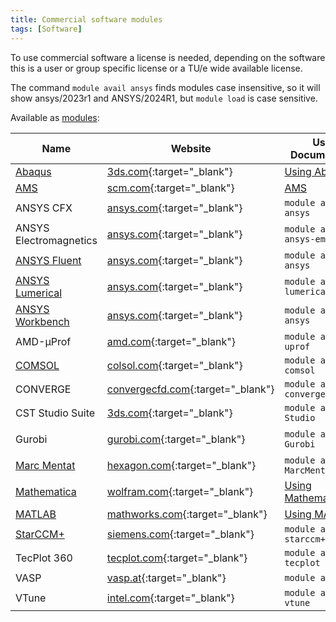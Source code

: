 ```yaml
---
title: Commercial software modules
tags: [Software]
---
```

To use commercial software a license is needed, depending on the software this is a user or group specific license or a TU/e wide available license.

The command `module avail ansys` finds modules case insensitive, so it will show ansys/2023r1 and ANSYS/2024R1, but `module load` is case sensitive.

Available as [modules](../steps/software/index.md):

| Name                                          | Website                                                                                                           | Usage Documentation                         | https://hpc.tue.nl |
|-----------------------------------------------|-------------------------------------------------------------------------------------------------------------------|---------------------------------------------|--------------------|
| [Abaqus](recipes/abaqus.md)                   | [3ds.com](https://www.3ds.com/products/simulia/abaqus){:target="_blank"}                                          | [Using Abaqus](recipes/abaqus.md)               | Yes                |
| [AMS](recipes/ams.md)                         | [scm.com](https://www.scm.com/amsterdam-modeling-suite/){:target="_blank"}                                        | [AMS](recipes/ams.md)                       | No                 |
| ANSYS CFX                                     | [ansys.com](https://www.ansys.com/products/fluids/ansys-cfx){:target="_blank"}                                    | `module avail ansys`                        | Yes                |
| ANSYS Electromagnetics                        | [ansys.com](https://www.ansys.com/products/electronics){:target="_blank"}                                         | `module avail ansys-em`                     | Yes                |
| [ANSYS Fluent](recipes/ansys_fluent.md)       | [ansys.com](https://www.ansys.com/products/fluids/ansys-fluent){:target="_blank"}                                 | `module avail ansys`                        | Yes                |
| [ANSYS Lumerical](recipes/ansys_lumerical.md) | [ansys.com](https://www.ansys.com/products/optics){:target="_blank"}                                              | `module avail lumerical`                    | Yes                |
| [ANSYS Workbench](recipes/ansys-workbench.md) | [ansys.com](https://www.ansys.com/products/ansys-workbench){:target="_blank"}                                     | `module avail ansys`                        | Yes                |
| AMD-μProf                                     | [amd.com](https://www.amd.com/en/developer/uprof.html){:target="_blank"}                                          | `module avail amd-uprof`                    | Yes                |
| [COMSOL](recipes/comsol.md)                   | [colsol.com](https://www.comsol.com/){:target="_blank"}                                                           | `module avail comsol`                       | Yes                |
| CONVERGE                                      | [convergecfd.com](https://convergecfd.com/){:target="_blank"}                                                     | `module avail convergentscience`            | Yes                |
| CST Studio Suite                              | [3ds.com](https://www.3ds.com/products/simulia/cst-studio-suite){:target="_blank"}                                | `module avail CST-Studio`                   | Yes                |
| Gurobi                                        | [gurobi.com](https://www.gurobi.com/){:target="_blank"}                                                           | `module avail Gurobi`                       | Yes (via MATLAB)   |
| [Marc Mentat](recipes/marcmentat.md)          | [hexagon.com](https://hexagon.com/products/marc){:target="_blank"}                                                | `module avail MarcMentat`                   | Yes                |
| [Mathematica](recipes/mathematica.md)         | [wolfram.com](https://www.wolfram.com/mathematica/){:target="_blank"}                                             | [Using Mathematica](recipes/mathematica.md) | Yes                |
| [MATLAB](recipes/matlab.md)                   | [mathworks.com](https://www.mathworks.com/products/matlab.html){:target="_blank"}                                 | [Using MATLAB](recipes/matlab.md)           | Yes                |
| [StarCCM+](recipes/starccm.md)                | [siemens.com](https://plm.sw.siemens.com/en-US/simcenter/fluids-thermal-simulation/star-ccm/){:target="_blank"}   | `module avail starccm+`                     | Yes                |
| TecPlot 360                                   | [tecplot.com](https://tecplot.com/products/tecplot-360/){:target="_blank"}                                        | `module avail tecplot`                      | Yes                |
| VASP                                          | [vasp.at](https://www.vasp.at/){:target="_blank"}                                                                 | `module avail VASP`                         | No                 |
| VTune                                         | [intel.com](https://www.intel.com/content/www/us/en/developer/tools/oneapi/vtune-profiler.html){:target="_blank"} | `module avail vtune`                        | Yes                |

